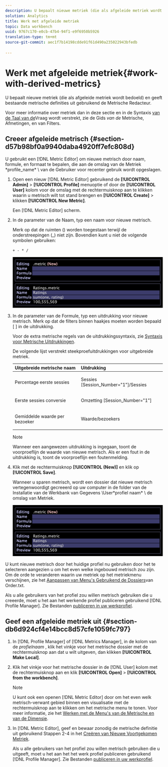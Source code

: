 ```yaml
---
description: U bepaalt nieuwe metriek (die als afgeleide metriek wordt bedoeld) en geeft bestaande metrische definities uit gebruikend de Metrische Redacteur.
solution: Analytics
title: Werk met afgeleide metriek
topic: Data workbench
uuid: 9767c170-e0cb-47b4-94f1-e9f6950b5926
translation-type: tm+mt
source-git-commit: aec1f7b14198cdde91f61d490a235022943bfedb

---
```



# Werk met afgeleide metriek{#work-with-derived-metrics}

U bepaalt nieuwe metriek (die als afgeleide metriek wordt bedoeld) en geeft bestaande metrische definities uit gebruikend de Metrische Redacteur.

Voor meer informatie over metriek dan in deze sectie en in de Syntaxis [van de Taal van de](../../../../home/c-get-started/c-qry-lang-syntx/c-qry-lang-syntx.md#concept-15d1d3f5164a47d49468c5acb7299d9f)Vraag wordt verstrekt, zie de Gids *van de* Metrische, Afmetingen, en van Filters.

## Creeer afgeleide metrisch {#section-d57b98bf0a9940daba4920ff7efc808d}

U gebruikt een [!DNL Metric Editor] om nieuwe metrisch door naam, formule, en formaat te bepalen, die aan de omslag van de Metriek \*profile_name* \ van de Gebruiker voor recenter gebruik wordt opgeslagen.

1. Open een nieuw [!DNL Metric Editor] gebruikend de **[!UICONTROL Admin]** > **[!UICONTROL Profile]** menuoptie of door de **[!UICONTROL User]** kolom voor de omslag met de rechtermuisknop aan te klikken waarin u metrisch wilt tot stand brengen en **[!UICONTROL Create]** > klikken **[!UICONTROL New Metric]**.

   Een [!DNL Metric Editor] scherm.

1. In de parameter van de Naam, typ een naam voor nieuwe metrisch.

   Merk op dat de ruimten () worden toegestaan terwijl de onderstreepingen (_) niet zijn. Bovendien kunt u niet de volgende symbolen gebruiken:

   `+ - * /`

   ![](assets/vis_MetricEditor_NewAndEditing.png)

1. In de parameter van de Formule, typ een uitdrukking voor nieuwe metrisch. Merk op dat de filters binnen haakjes moeten worden bepaald [ ] in de uitdrukking.

   Voor de extra metrische regels van de uitdrukkingssyntaxis, zie [Syntaxis voor Metrische Uitdrukkingen](../../../../home/c-get-started/c-qry-lang-syntx/c-syntx-mtrc-exp.md#concept-bbf440a0307549e088df491b51b51d66).

   De volgende lijst verstrekt steekproefuitdrukkingen voor uitgebreide metriek.

   <table id="table_ED77997FC08F492490DCAC3C4153781C"> 
   <thead> 
   <tr> 
      <th colname="col1" class="entry"> Uitgebreide metrische naam </th> 
      <th colname="col2" class="entry"> Uitdrukking </th> 
   </tr>
   </thead>
   <tbody> 
   <tr> 
      <td colname="col1"> <p>Percentage eerste sessies </p> </td> 
      <td colname="col2"> <p><span class="filepath"> Sessies [Session_Number="1"]/Sessies</span> </p> </td> 
   </tr> 
   <tr> 
      <td colname="col1"> <p>Eerste sessies conversie </p> </td> 
      <td colname="col2"> <p><span class="filepath"> Omzetting [Session_Number="1"]</span> </p> </td> 
   </tr> 
   <tr> 
      <td colname="col1"> <p>Gemiddelde waarde per bezoeker </p> </td> 
      <td colname="col2"> <p><span class="filepath"> Waarde/bezoekers</span> </p> </td> 
   </tr> 
   </tbody> 
   </table>

   >[!NOTE]
   >
   >Wanneer een aangewezen uitdrukking is ingegaan, toont de voorproeflijn de waarde van nieuwe metrisch. Als er een fout in de uitdrukking is, toont de voorproeflijn een foutenmelding.

1. Klik met de rechtermuisknop **[!UICONTROL (New)]** en klik op **[!UICONTROL Save]**.

   Wanneer u sparen metrisch, wordt een dossier dat nieuwe metrisch vertegenwoordigt gecreeerd op uw computer in de folder van de Installatie van de Werkbank van Gegevens \User\*profiel naam* \ de omslag van Metriek.

   ![](assets/vis_MetricEditor_NewAndEditing.png)

U kunt nieuwe metrisch door het huidige profiel nu gebruiken door het te selecteren aangezien u om het even welke ingebouwd metrisch zou zijn. Om de orde te veranderen waarin uw metriek op het metriekmenu verschijnen, zie het [Aanpassen van Menu&#39;s Gebruikend de Dossiers](../../../../home/c-get-started/c-intf-anlys-ftrs/c-ctm-menus/t-cstm-menus-ordr-files.md#task-a391800a8dd444deb3e1516d5189f999)van Order.txt.

Als u alle gebruikers van het profiel zou willen metrisch gebruiken die u creeerde, moet u het aan het werkende profiel publiceren gebruikend [!DNL Profile Manager]. Zie Bestanden [publiceren in uw werkprofiel](../../../../home/c-get-started/c-admin-intrf/c-prof-mgr/t-pub-files-wkg-prof.md#task-a0106e010c834d16bd60eef4721b6af9).

## Geef een afgeleide metriek uit {#section-db6d924cf4e14bcc8d57cfe1059fc797}

1. In [!DNL Profile Manager] of [!DNL Metrics Manager], in de kolom van de *profielnaam* , klik het vinkje voor het metrische dossier met de rechtermuisknop aan dat u wilt uitgeven, dan klikken **[!UICONTROL Make Local]**.
1. Klik het vinkje voor het metrische dossier in de [!DNL User] kolom met de rechtermuisknop aan en klik **[!UICONTROL Open]** > **[!UICONTROL from the workbench]**.

   >[!NOTE]
   >
   >U kunt ook een openen [!DNL Metric Editor] door om het even welk metrisch-verwant gebied binnen een visualisatie met de rechtermuisknop aan te klikken om het metrische menu te tonen. Voor meer informatie, zie het [Werken met de Menu&#39;s van de Metrische en van de Dimensie](../../../../home/c-get-started/c-vis/c-met-dim-menus.md#concept-50f07ae47c3e4f94ad7d3d7f8293ccac).

1. In [!DNL Metric Editor], geef en bewaar zonodig de metrische definitie uit gebruikend Stappen 2-4 in het [Creëren van Nieuwe Voortgekomen Metriek](../../../../home/c-get-started/c-admin-intrf/c-prof-mgr/c-drvd-mtrcs.md#section-d57b98bf0a9940daba4920ff7efc808d).

   Als u alle gebruikers van het profiel zou willen metrisch gebruiken die u uitgeeft, moet u het aan het het werk profiel publiceren gebruikend [!DNL Profile Manager]. Zie Bestanden [publiceren in uw werkprofiel](../../../../home/c-get-started/c-admin-intrf/c-prof-mgr/t-pub-files-wkg-prof.md#task-a0106e010c834d16bd60eef4721b6af9).

